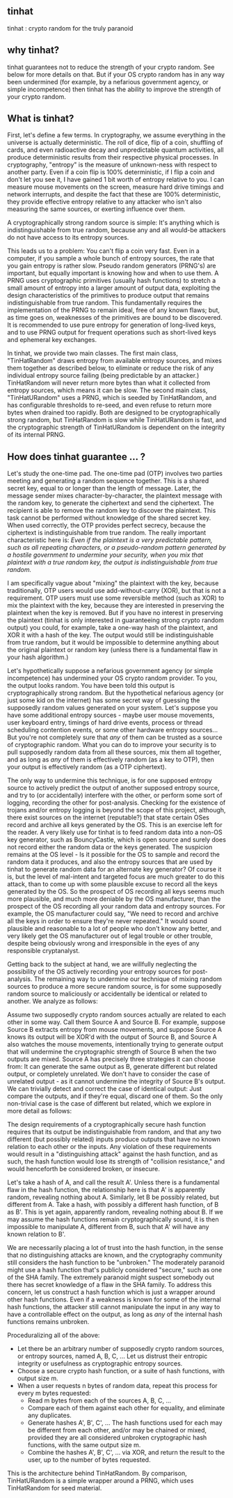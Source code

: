 ## tinhat ##

tinhat : crypto random for the truly paranoid

## why tinhat? ##

tinhat guarantees not to reduce the strength of your crypto random.  See below for more details on that.  But if your OS crypto random has in any way been undermined (for example, by a nefarious government agency, or simple incompetence) then tinhat has the ability to improve the strength of your crypto random.

## What is tinhat? ##

First, let's define a few terms.  In cryptography, we assume everything in the universe is actually deterministic.  The roll of dice, flip of a coin, shuffling of cards, and even radioactive decay and unpredictable quantum activities, all produce deterministic results from their respective physical processes.  In cryptography, "entropy" is the measure of unknown-ness with respect to another party.  Even if a coin flip is 100% deterministic, if I flip a coin and don't let you see it, I have gained 1 bit worth of entropy relative to you.  I can measure mouse movements on the screen, measure hard drive timings and network interrupts, and despite the fact that these are 100% deterministic, they provide effective entropy relative to any attacker who isn't also measuring the same sources, or exerting influence over them.  

A cryptographically strong random source is simple:  It's anything which is indistinguishable from true random, because any and all would-be attackers do not have access to its entropy sources.

This leads us to a problem:  You can't flip a coin very fast.  Even in a computer, if you sample a whole bunch of entropy sources, the rate that you gain entropy is rather slow.  Pseudo random generators (PRNG's) are important, but equally important is knowing how and when to use them.  A PRNG uses cryptographic primitives (usually hash functions) to stretch a small amount of entropy into a larger amount of output data, exploiting the design characteristics of the primitives to produce output that remains indistinguishable from true random.  This fundamentally requires the implementation of the PRNG to remain ideal, free of any known flaws; but, as time goes on, weaknesses of the primitives are bound to be discovered.  It is recommended to use pure entropy for generation of long-lived keys, and to use PRNG output for  frequent operations such as short-lived keys and ephemeral key exchanges.

In tinhat, we provide two main classes.  The first main class, "TinHatRandom" draws entropy from available entropy sources, and mixes them together as described below, to eliminate or reduce the risk of any individual entropy source failing (being predictable by an attacker.)  TinHatRandom will never return more bytes than what it collected from entropy sources, which means it can be slow.  The second main class, "TinHatURandom" uses a PRNG, which is seeded by TinHatRandom, and has configurable thresholds to re-seed, and even refuse to return more bytes when drained too rapidly.  Both are designed to be cryptographically strong random, but TinHatRandom is slow while TinHatURandom is fast, and the cryptographic strength of TinHatURandom is dependent on the integrity of its internal PRNG.

## How does tinhat guarantee ... ? ##

Let's study the one-time pad.  The one-time pad (OTP) involves two parties meeting and generating a random sequence together.  This is a shared secret key, equal to or longer than the length of message.  Later, the message sender mixes character-by-character, the plaintext message with the random key, to generate the ciphertext and send the ciphertext.  The recipient is able to remove the random key to discover the plaintext.  This task cannot be performed without knowledge of the shared secret key.  When used correctly, the OTP provides perfect secrecy, because the ciphertext is indistinguishable from true random.  The really important characteristic here is:  *Even if the plaintext is a very predictable pattern, such as all repeating characters, or a pseudo-random pattern generated by a hostile government to undermine your security, when you mix that plaintext with a true random key, the output is indistinguishable from true random.*

I am specifically vague about "mixing" the plaintext with the key, because traditionally, OTP users would use add-without-carry (XOR), but that is not a requirement.  OTP users must use some reversible method (such as XOR) to mix the plaintext with the key, because they are interested in preserving the plaintext when the key is removed.  But if you have no interest in preserving the plaintext (tinhat is only interested in guaranteeing strong crypto random output) you could, for example, take a one-way hash of the plaintext, and XOR it with a hash of the key.  The output would still be indistinguishable from true random, but it would be impossible to determine anything about the original plaintext or random key (unless there is a fundamental flaw in your hash algorithm.)

Let's hypothetically suppose a nefarious government agency (or simple incompetence) has undermined your OS crypto random provider.  To you, the output looks random.  You have been told this output is cryptographically strong random.  But the hypothetical nefarious agency (or just some kid on the internet) has some secret way of guessing the supposedly random values generated on your system.  Let's suppose you have some additional entropy sources - maybe user mouse movements, user keyboard entry, timings of hard drive events, process or thread scheduling contention events, or some other hardware entropy sources...  But you're not completely sure that *any* of them can be trusted as a source of cryptographic random.  What you can do to improve your security is to pull supposedly random data from all these sources, mix them all together, and as long as *any* of them is effectively random (as a key to OTP), then your output is effectively random (as a OTP ciphertext).

The only way to undermine this technique, is for one supposed entropy source to actively predict the output of another supposed entropy source, and try to (or accidentally) interfere with the other, or perform some sort of logging, recording the other for post-analysis.  Checking for the existence of trojans and/or entropy logging is beyond the scope of this project, although, there exist sources on the internet (reputable?) that state certain OSes record and archive all keys generated by the OS.  This is an exercise left for the reader.  A very likely use for tinhat is to feed random data into a non-OS key generator, such as BouncyCastle, which is open source and surely does not record either the random data or the keys generated.  The suspicion remains at the OS level - Is it possible for the OS to sample and record the random data it produces, and also the entropy sources that are used by tinhat to generate random data for an alternate key generator?  Of course it is, but the level of mal-intent and targeted focus are much greater to do this attack, than to come up with some plausible excuse to record all the keys generated by the OS.  So the prospect of OS recording all keys seems much more plausible, and much more deniable by the OS manufacturer, than the prospect of the OS recording all your random data and entropy sources.  For example, the OS manufacturer could say, "We need to record and archive all the keys in order to ensure they're never repeated."  It would sound plausible and reasonable to a lot of people who don't know any better, and very likely get the OS manufacturer out of legal trouble or other trouble, despite being obviously wrong and irresponsible in the eyes of any responsible cryptanalyst.  

Getting back to the subject at hand, we are willfully neglecting the possibility of the OS actively recording your entropy sources for post-analysis.  The remaining way to undermine our technique of mixing random sources to produce a more secure random source, is for some supposedly random source to maliciously or accidentally be identical or related to another.  We analyze as follows:

Assume two supposedly crypto random sources actually are related to each other in some way.  Call them Source A and Source B.  For example, suppose Source B extracts entropy from mouse movements, and suppose Source A knows its output will be XOR'd with the output of Source B, and Source A also watches the mouse movements, intentionally trying to generate output that will undermine the cryptographic strength of Source B when the two outputs are mixed.  Source A has precisely three strategies it can choose from:  It can generate the same output as B, generate different but related output, or completely unrelated.  We don't have to consider the case of unrelated output - as it cannot undermine the integrity of Source B's output.  We can trivially detect and correct the case of identical output:  Just compare the outputs, and if they're equal, discard one of them.  So the only non-trivial case is the case of different but related, which we explore in more detail as follows:

The design requirements of a cryptographically secure hash function requires that its output be indistinguishable from random, and that any two different (but possibly related) inputs produce outputs that have no known relation to each other or the inputs.  Any violation of these requirements would result in a "distinguishing attack" against the hash function, and as such, the hash function would lose its strength of "collision resistance," and would henceforth be considered broken, or insecure.

Let's take a hash of A, and call the result A'.  Unless there is a fundamental flaw in the hash function, the relationship here is that A' is apparently random, revealing nothing about A.  Similarly, let B be possibly related, but different from A.  Take a hash, with possibly a different hash function, of B as B'.  This is yet again, apparently random, revealing nothing about B.  If we may assume the hash functions remain cryptographically sound, it is then impossible to manipulate A, different from B, such that A' will have any known relation to B'. 

We are necessarily placing a lot of trust into the hash function, in the sense that no distinguishing attacks are known, and the cryptography community still considers the hash function to be "unbroken."  The moderately paranoid might use a hash function that's publicly considered "secure," such as one of the SHA family.  The extremely paranoid might suspect somebody out there has secret knowledge of a flaw in the SHA family.  To address this concern, let us construct a hash function which is just a wrapper around other hash functions.  Even if a weakness is known for some of the internal hash functions, the attacker still cannot manipulate the input in any way to have a controllable effect on the output, as long as *any* of the internal hash functions remains unbroken.

Proceduralizing all of the above:

* Let there be an arbitrary number of supposedly crypto random sources, or entropy sources, named A, B, C, ...  Let us distrust their entropic integrity or usefulness as cryptographic entropy sources.
* Choose a secure crypto hash function, or a suite of hash functions, with output size m.
* When a user requests n bytes of random data, repeat this process for every m bytes requested:
    * Read m bytes from each of the sources A, B, C, ...
    * Compare each of them against each other for equality, and eliminate any duplicates.
    * Generate hashes A', B', C', ...  The hash functions used for each may be different from each other, and/or may be chained or mixed, provided they are all considered unbroken cryptographic hash functions, with the same output size m.
    * Combine the hashes A', B', C', ... via XOR, and return the result to the user, up to the number of bytes requested.

This is the architecture behind TinHatRandom.  By comparison, TinHatURandom is a simple wrapper around a PRNG, which uses TinHatRandom for seed material.
